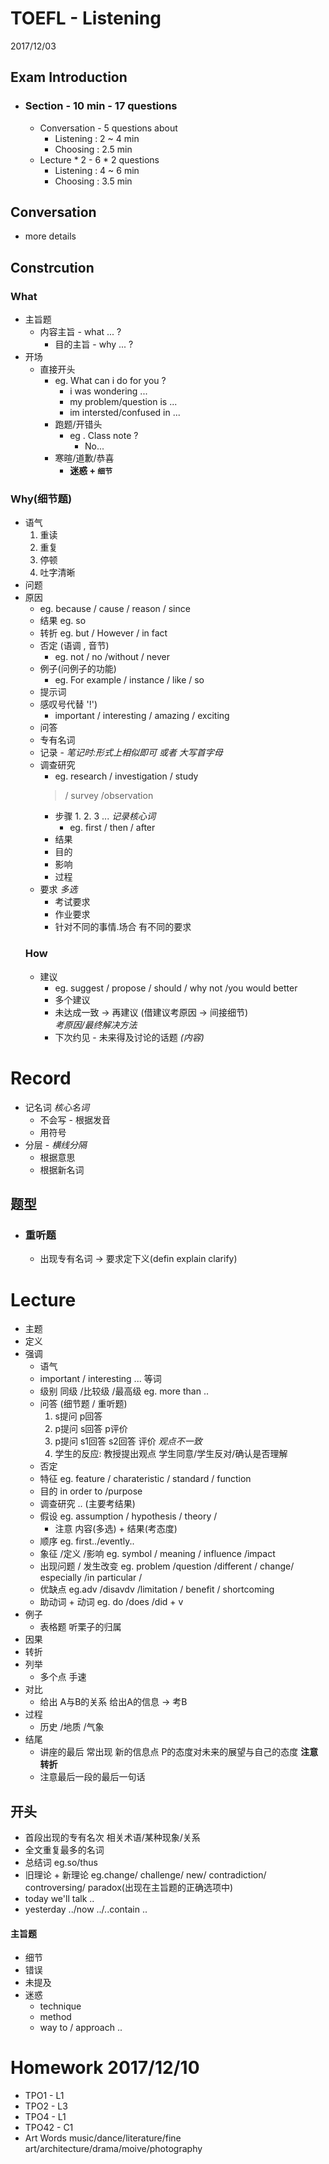 #  **TOEFL - Listening**

2017/12/03

## Exam Introduction

- ### Section - 10 min - 17 questions

    - Conversation - 5 questions about
        - Listening : 2 ~ 4 min
        - Choosing : 2.5 min
    - Lecture * 2 - 6 * 2 questions
        - Listening : 4 ~ 6 min
        - Choosing : 3.5 min
## Conversation

- more details
## Constrcution

###  What
- 主旨题
  - 内容主旨 - what ... ?
    - 目的主旨 - why ... ?
- 开场
  - 直接开头
    - eg. What can i do for you ?       
        - i was wondering ...
        - my problem/question is ...
        - im intersted/confused in ...
    - 跑题/开错头
      - eg . Class note ?
        - No...
    - 寒暄/道歉/恭喜 
        - **迷惑 + `细节`**
### Why(细节题)
- 语气
  1. 重读
    2. 重复
     3. 停顿
     4. 吐字清晰
- 问题
- 原因
  -  eg. because / cause / reason / since
    - 结果  eg. so
    - 转折  eg. but / However / in fact
    - 否定 (语调 , 音节)
        - eg. not / no /without / never      
    - 例子(问例子的功能)
        - eg. For example / instance / like / so
    - 提示词
    - 感叹号代替 '!')
        -  important / interesting / amazing / exciting 
    - 问答
    - 专有名词
    - 记录 - *笔记时:形式上相似即可 或者 大写首字母*
    - 调查研究
        -  eg. research / investigation / study 
        >  / survey /observation
        - 步骤 1. 2. 3 ... *记录核心词*
            - eg. first / then / after 
        - 结果
        - 目的
        - 影响
        - 过程
    - 要求 *多选*
        -  考试要求
        -  作业要求
        -  针对不同的事情.场合 有不同的要求
    ### How 
    - 建议 
        - eg. suggest / propose / should / why not /you would better
        - 多个建议
        - 未达成一致 -> 再建议 (借建议考原因 -> 间接细节)  
                 *考原因/最终解决方法*
        - 下次约见 - 未来得及讨论的话题 *(内容)*

# Record 
- 记名词 *核心名词* 
    - 不会写 - 根据发音
    - 用符号
- 分层 - *横线分隔*
    - 根据意思
    - 根据新名词
## 题型
* ### 重听题 
    * 出现专有名词 -> 要求定下义(defin explain clarify)


Lecture
==========
* 主题
* 定义
* 强调
    * 语气
    * important / interesting ... 等词
    * 级别 同级 /比较级 /最高级  eg. more than ..
    * 问答 (细节题 / 重听题)
        1. s提问 p回答
        2. p提问 s回答 p评价
        3. p提问 s1回答 s2回答 评价  *观点不一致*
        4. 学生的反应: 教授提出观点 学生同意/学生反对/确认是否理解 
    * 否定
    * 特征 eg. feature / charateristic / standard / function 
    * 目的 in order to /purpose
    * 调查研究 .. (主要考结果) 
    * 假设 eg. assumption / hypothesis / theory /
        * 注意 内容(多选) + 结果(考态度)
    * 顺序 eg. first../evently..
    * 象征 /定义 /影响 eg. symbol / meaning / influence    /impact 
    * 出现问题 / 发生改变 eg. problem /question /different / change/ especially /in particular / 
    * 优缺点 eg.adv /disavdv /limitation / benefit / shortcoming 
    * 助动词 + 动词 eg. do /does /did + v
* 例子
    * 表格题 听栗子的归属
* 因果
* 转折
* 列举
    * 多个点 手速
* 对比
    * 给出 A与B的关系 给出A的信息 -> 考B
* 过程
    * 历史 /地质 /气象
* 结尾
    * 讲座的最后 常出现 新的信息点 P的态度对未来的展望与自己的态度 **注意转折**
    * 注意最后一段的最后一句话
## 开头
* 首段出现的专有名次 相关术语/某种现象/关系
* 全文重复最多的名词
* 总结词 eg.so/thus
* 旧理论 + 新理论 eg.change/ challenge/ new/ contradiction/ controversing/ paradox(出现在主旨题的正确选项中) 
* today we'll talk ..
* yesterday ../now ../..contain ..
#### 主旨题
* 细节
* 错误
* 未提及
* 迷惑
    * technique
    * method
    * way to / approach ..
# Homework 2017/12/10
* TPO1 - L1
* TPO2 - L3
* TPO4 - L1
* TPO42 - C1
* Art Words music/dance/literature/fine art/architecture/drama/moive/photography
